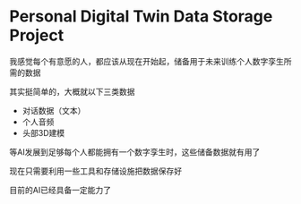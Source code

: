 # Personal Digital Twin Data Storage Project

我感觉每个有意愿的人，都应该从现在开始起，储备用于未来训练个人数字孪生所需的数据

其实挺简单的，大概就以下三类数据

* 对话数据（文本）
* 个人音频
* 头部3D建模

等AI发展到足够每个人都能拥有一个数字孪生时，这些储备数据就有用了

现在只需要利用一些工具和存储设施把数据保存好

目前的AI已经具备一定能力了
